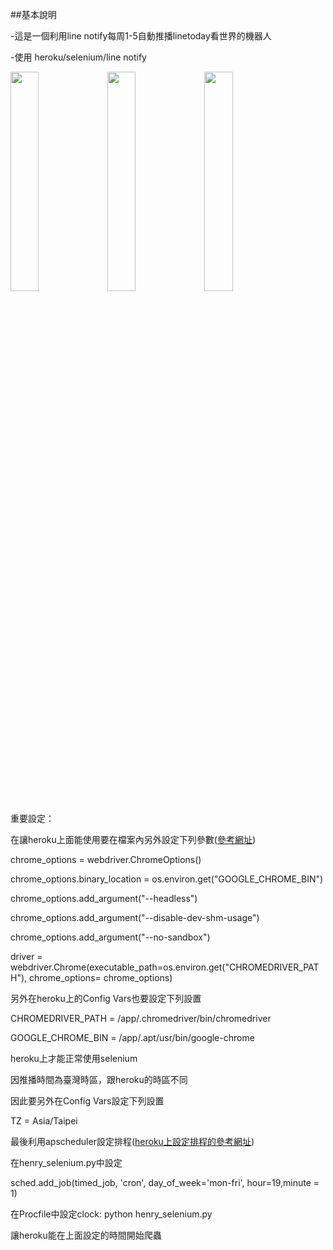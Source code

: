 ##基本說明

-這是一個利用line notify每周1-5自動推播linetoday看世界的機器人

-使用 heroku/selenium/line notify

<img src="https://github.com/henry8082/heroku-selenium/blob/master/S__63660101.jpg" width = "30%" /> <img src="https://github.com/henry8082/heroku-selenium/blob/master/S__63660102.jpg" width = "30%" /> <img src="https://github.com/henry8082/heroku-selenium/blob/master/S__63660099.jpg" width = "30%" />

重要設定：

在讓heroku上面能使用要在檔案內另外設定下列參數(<a href="https://www.youtube.com/watch?v=Ven-pqwk3ec">參考網址</a>)

chrome_options = webdriver.ChromeOptions()

chrome_options.binary_location = os.environ.get("GOOGLE_CHROME_BIN")

chrome_options.add_argument("--headless")

chrome_options.add_argument("--disable-dev-shm-usage")

chrome_options.add_argument("--no-sandbox")

driver = webdriver.Chrome(executable_path=os.environ.get("CHROMEDRIVER_PATH"), chrome_options= chrome_options)


另外在heroku上的Config Vars也要設定下列設置

CHROMEDRIVER_PATH = /app/.chromedriver/bin/chromedriver

GOOGLE_CHROME_BIN = /app/.apt/usr/bin/google-chrome


heroku上才能正常使用selenium

因推播時間為臺灣時區，跟heroku的時區不同

因此要另外在Config Vars設定下列設置

TZ = Asia/Taipei


最後利用apscheduler設定排程(<a href="https://github.com/maloyang/heroku-clock-howto">heroku上設定排程的參考網址</a>)

在henry_selenium.py中設定

sched.add_job(timed_job, 'cron', day_of_week='mon-fri', hour=19,minute = 1)

在Procfile中設定clock: python henry_selenium.py

讓heroku能在上面設定的時間開始爬蟲
